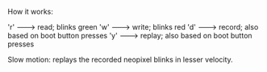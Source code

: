 How it works:


'r' ---> read; blinks green
'w' ---> write; blinks red
'd' ---> record; also based on boot button presses
'y' ---> replay; also based on boot button presses


Slow motion: replays the recorded neopixel blinks in lesser velocity.
